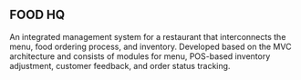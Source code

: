 
## FOOD HQ

An integrated management system for a restaurant that interconnects the menu, food ordering process, and inventory. Developed based on the MVC architecture and consists of modules for menu, POS-based inventory adjustment, customer feedback, and order status tracking.
